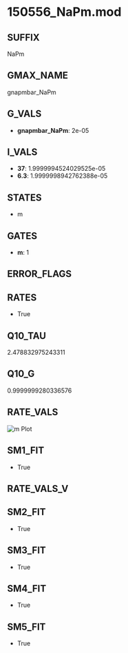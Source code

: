 # 150556_NaPm.mod

## SUFFIX

NaPm

## GMAX_NAME

gnapmbar_NaPm

## G_VALS

- **gnapmbar_NaPm**: 2e-05

## I_VALS

- **37**: 1.9999994524029525e-05
- **6.3**: 1.9999998942762388e-05

## STATES

- m

## GATES

- **m**: 1

## ERROR_FLAGS


## RATES

- True

## Q10_TAU

2.478832975243311

## Q10_G

0.9999999280336576

## RATE_VALS

![m Plot](/Users/pbozelos/Dropbox/icg-Chai-Panos/supermodels/output_markdown_files/Na/150556_NaPm.mod/images/m.png)

## SM1_FIT

- True

## RATE_VALS_V

## SM2_FIT

- True

## SM3_FIT

- True

## SM4_FIT

- True

## SM5_FIT

- True

